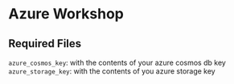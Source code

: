# Azure Workshop

## Required Files
`azure_cosmos_key`: with the contents of your azure cosmos db key  
`azure_storage_key`: with the contents of you azure storage key  
